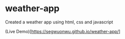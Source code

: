 # weather-app
Created a weather app using html, css and javascript

(Live Demo)[https://segwuonwu.github.io/weather-app/]
